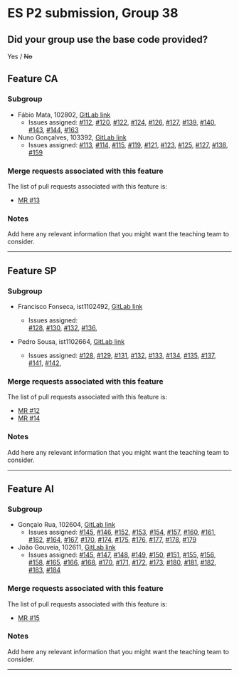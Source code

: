 # ES P2 submission, Group 38

## Did your group use the base code provided?

Yes / ~~No~~


## Feature CA

### Subgroup
 - Fábio Mata, 102802, [GitLab link](https://gitlab.rnl.tecnico.ulisboa.pt/ist1102802)
   + Issues assigned: [#112](https://gitlab.rnl.tecnico.ulisboa.pt/es/es24-38/-/issues/112),
   [#120](https://gitlab.rnl.tecnico.ulisboa.pt/es/es24-38/-/issues/120),
   [#122](https://gitlab.rnl.tecnico.ulisboa.pt/es/es24-38/-/issues/122),
   [#124](https://gitlab.rnl.tecnico.ulisboa.pt/es/es24-38/-/issues/124),
   [#126](https://gitlab.rnl.tecnico.ulisboa.pt/es/es24-38/-/issues/126),
   [#127](https://gitlab.rnl.tecnico.ulisboa.pt/es/es24-38/-/issues/127),
   [#139](https://gitlab.rnl.tecnico.ulisboa.pt/es/es24-38/-/issues/139),
   [#140](https://gitlab.rnl.tecnico.ulisboa.pt/es/es24-38/-/issues/140),
   [#143](https://gitlab.rnl.tecnico.ulisboa.pt/es/es24-38/-/issues/143),
   [#144](https://gitlab.rnl.tecnico.ulisboa.pt/es/es24-38/-/issues/144),
   [#163](https://gitlab.rnl.tecnico.ulisboa.pt/es/es24-38/-/issues/163)
 - Nuno Gonçalves, 103392, [GitLab link](https://gitlab.rnl.tecnico.ulisboa.pt/ist1103392)
   + Issues assigned: [#113](https://gitlab.rnl.tecnico.ulisboa.pt/es/es24-38/-/issues/113),
   [#114](https://gitlab.rnl.tecnico.ulisboa.pt/es/es24-38/-/issues/114),
   [#115](https://gitlab.rnl.tecnico.ulisboa.pt/es/es24-38/-/issues/115),
   [#119](https://gitlab.rnl.tecnico.ulisboa.pt/es/es24-38/-/issues/119),
   [#121](https://gitlab.rnl.tecnico.ulisboa.pt/es/es24-38/-/issues/121),
   [#123](https://gitlab.rnl.tecnico.ulisboa.pt/es/es24-38/-/issues/123),
   [#125](https://gitlab.rnl.tecnico.ulisboa.pt/es/es24-38/-/issues/125),
   [#127](https://gitlab.rnl.tecnico.ulisboa.pt/es/es24-38/-/issues/127),
   [#138](https://gitlab.rnl.tecnico.ulisboa.pt/es/es24-38/-/issues/138),
   [#159](https://gitlab.rnl.tecnico.ulisboa.pt/es/es24-38/-/issues/159)
 
### Merge requests associated with this feature

The list of pull requests associated with this feature is:

 - [MR #13](https://gitlab.rnl.tecnico.ulisboa.pt/es/es24-38/-/merge_requests/13)

### Notes

Add here any relevant information that you might want the teaching team to consider.

---

## Feature SP

### Subgroup
 - Francisco Fonseca, ist1102492, [GitLab link](https://gitlab.rnl.tecnico.ulisboa.pt/ist1102492)
   + Issues assigned:   
    [#128](https://gitlab.rnl.tecnico.ulisboa.pt/es/es24-38/-/issues/128),
    [#130](https://gitlab.rnl.tecnico.ulisboa.pt/es/es24-38/-/issues/130),
    [#132](https://gitlab.rnl.tecnico.ulisboa.pt/es/es24-38/-/issues/132),
    [#136](https://gitlab.rnl.tecnico.ulisboa.pt/es/es24-38/-/issues/136),

 - Pedro Sousa, ist1102664, [GitLab link](https://gitlab.rnl.tecnico.ulisboa.pt/ist1102664)
   + Issues assigned: 
    [#128](https://gitlab.rnl.tecnico.ulisboa.pt/es/es24-38/-/issues/128),
    [#129](https://gitlab.rnl.tecnico.ulisboa.pt/es/es24-38/-/issues/129),
    [#131](https://gitlab.rnl.tecnico.ulisboa.pt/es/es24-38/-/issues/131),
    [#132](https://gitlab.rnl.tecnico.ulisboa.pt/es/es24-38/-/issues/132),
    [#133](https://gitlab.rnl.tecnico.ulisboa.pt/es/es24-38/-/issues/133),
    [#134](https://gitlab.rnl.tecnico.ulisboa.pt/es/es24-38/-/issues/134),
    [#135](https://gitlab.rnl.tecnico.ulisboa.pt/es/es24-38/-/issues/135),
    [#137](https://gitlab.rnl.tecnico.ulisboa.pt/es/es24-38/-/issues/137),
    [#141](https://gitlab.rnl.tecnico.ulisboa.pt/es/es24-38/-/issues/141),
    [#142](https://gitlab.rnl.tecnico.ulisboa.pt/es/es24-38/-/issues/142),
 
### Merge requests associated with this feature

The list of pull requests associated with this feature is:

 - [MR #12](https://gitlab.rnl.tecnico.ulisboa.pt/es/es24-38/-/merge_requests/12)
 - [MR #14](https://gitlab.rnl.tecnico.ulisboa.pt/es/es24-38/-/merge_requests/14)

### Notes

Add here any relevant information that you might want the teaching team to consider.

---

## Feature AI

### Subgroup
 - Gonçalo Rua, 102604, [GitLab link](https://gitlab.rnl.tecnico.ulisboa.pt/ist1102604)
   + Issues assigned: [#145](https://gitlab.rnl.tecnico.ulisboa.pt/es/es24-38/-/issues/145),
   [#146](https://gitlab.rnl.tecnico.ulisboa.pt/es/es24-38/-/issues/146),
   [#152](https://gitlab.rnl.tecnico.ulisboa.pt/es/es24-38/-/issues/152),
   [#153](https://gitlab.rnl.tecnico.ulisboa.pt/es/es24-38/-/issues/153),
   [#154](https://gitlab.rnl.tecnico.ulisboa.pt/es/es24-38/-/issues/154),
   [#157](https://gitlab.rnl.tecnico.ulisboa.pt/es/es24-38/-/issues/157),
   [#160](https://gitlab.rnl.tecnico.ulisboa.pt/es/es24-38/-/issues/160),
   [#161](https://gitlab.rnl.tecnico.ulisboa.pt/es/es24-38/-/issues/161),
   [#162](https://gitlab.rnl.tecnico.ulisboa.pt/es/es24-38/-/issues/162),
   [#164](https://gitlab.rnl.tecnico.ulisboa.pt/es/es24-38/-/issues/164),
   [#167](https://gitlab.rnl.tecnico.ulisboa.pt/es/es24-38/-/issues/167),
   [#170](https://gitlab.rnl.tecnico.ulisboa.pt/es/es24-38/-/issues/170),
   [#174](https://gitlab.rnl.tecnico.ulisboa.pt/es/es24-38/-/issues/174),
   [#175](https://gitlab.rnl.tecnico.ulisboa.pt/es/es24-38/-/issues/175),
   [#176](https://gitlab.rnl.tecnico.ulisboa.pt/es/es24-38/-/issues/176),
   [#177](https://gitlab.rnl.tecnico.ulisboa.pt/es/es24-38/-/issues/177),
   [#178](https://gitlab.rnl.tecnico.ulisboa.pt/es/es24-38/-/issues/178),
   [#179](https://gitlab.rnl.tecnico.ulisboa.pt/es/es24-38/-/issues/179)
 - João Gouveia, 102611, [GitLab link](https://gitlab.rnl.tecnico.ulisboa.pt/ist1102611)
   + Issues assigned: [#145](https://gitlab.rnl.tecnico.ulisboa.pt/es/es24-38/-/issues/145),
   [#147](https://gitlab.rnl.tecnico.ulisboa.pt/es/es24-38/-/issues/147),
   [#148](https://gitlab.rnl.tecnico.ulisboa.pt/es/es24-38/-/issues/148),
   [#149](https://gitlab.rnl.tecnico.ulisboa.pt/es/es24-38/-/issues/149),
   [#150](https://gitlab.rnl.tecnico.ulisboa.pt/es/es24-38/-/issues/150),
   [#151](https://gitlab.rnl.tecnico.ulisboa.pt/es/es24-38/-/issues/151),
   [#155](https://gitlab.rnl.tecnico.ulisboa.pt/es/es24-38/-/issues/155),
   [#156](https://gitlab.rnl.tecnico.ulisboa.pt/es/es24-38/-/issues/156),
   [#158](https://gitlab.rnl.tecnico.ulisboa.pt/es/es24-38/-/issues/158),
   [#165](https://gitlab.rnl.tecnico.ulisboa.pt/es/es24-38/-/issues/165),
   [#166](https://gitlab.rnl.tecnico.ulisboa.pt/es/es24-38/-/issues/166),
   [#168](https://gitlab.rnl.tecnico.ulisboa.pt/es/es24-38/-/issues/168),
   [#170](https://gitlab.rnl.tecnico.ulisboa.pt/es/es24-38/-/issues/170),
   [#171](https://gitlab.rnl.tecnico.ulisboa.pt/es/es24-38/-/issues/171),
   [#172](https://gitlab.rnl.tecnico.ulisboa.pt/es/es24-38/-/issues/172),
   [#173](https://gitlab.rnl.tecnico.ulisboa.pt/es/es24-38/-/issues/173),
   [#180](https://gitlab.rnl.tecnico.ulisboa.pt/es/es24-38/-/issues/180),
   [#181](https://gitlab.rnl.tecnico.ulisboa.pt/es/es24-38/-/issues/181),
   [#182](https://gitlab.rnl.tecnico.ulisboa.pt/es/es24-38/-/issues/182),
   [#183](https://gitlab.rnl.tecnico.ulisboa.pt/es/es24-38/-/issues/183),
   [#184](https://gitlab.rnl.tecnico.ulisboa.pt/es/es24-38/-/issues/184)
 
### Merge requests associated with this feature

The list of pull requests associated with this feature is:

 - [MR #15](https://gitlab.rnl.tecnico.ulisboa.pt/es/es24-38/-/merge_requests/15)


### Notes

Add here any relevant information that you might want the teaching team to consider.

---
